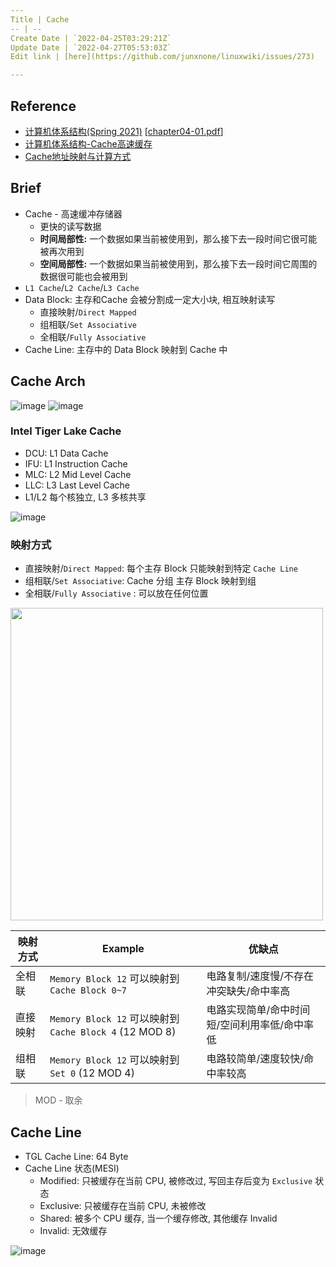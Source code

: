 ```yaml
---
Title | Cache
-- | --
Create Date | `2022-04-25T03:29:21Z`
Update Date | `2022-04-27T05:53:03Z`
Edit link | [here](https://github.com/junxnone/linuxwiki/issues/273)

---
```

## Reference
- [计算机体系结构(Spring 2021)](http://staff.ustc.edu.cn/~xhzhou/CA-Spring2021/CA.html)  [[chapter04-01.pdf](https://github.com/junxnone/linuxwiki/files/8551388/chapter04-01.pdf)]
- [计算机体系结构-Cache高速缓存](https://zhuanlan.zhihu.com/p/482651908)
- [Cache地址映射与计算方式](https://www.cnblogs.com/AD-milk/p/13225494.html)


## Brief
- Cache - 高速缓冲存储器
  - 更快的读写数据
  - **时间局部性:** 一个数据如果当前被使用到，那么接下去一段时间它很可能被再次用到
  - **空间局部性:** 一个数据如果当前被使用到，那么接下去一段时间它周围的数据很可能也会被用到
- `L1 Cache`/`L2 Cache`/`L3 Cache`
- Data Block: 主存和Cache 会被分割成一定大小块, 相互映射读写
  - 直接映射/`Direct Mapped`
  - 组相联/`Set Associative`
  - 全相联/`Fully Associative`
- Cache Line: 主存中的 Data Block 映射到 Cache 中

## Cache Arch

![image](https://user-images.githubusercontent.com/2216970/165016896-a476cb9a-2cc7-4d4e-b1bc-289951c5e79f.png)
![image](https://user-images.githubusercontent.com/2216970/165035159-bbf5b607-aa0d-40ad-b15b-35a3c31ed91e.png)

### Intel Tiger Lake Cache
- DCU: L1 Data Cache
- IFU: L1 Instruction Cache
- MLC: L2 Mid Level Cache
- LLC: L3 Last Level Cache
- L1/L2 每个核独立, L3 多核共享

![image](https://user-images.githubusercontent.com/2216970/165446774-2a1238e2-a2b3-4611-b3f0-0773fe19a452.png)

### 映射方式
- 直接映射/`Direct Mapped`:  每个主存 Block 只能映射到特定 `Cache Line`
- 组相联/`Set Associative`: Cache 分组 主存 Block 映射到组
- 全相联/`Fully Associative` : 可以放在任何位置

<img width=500 src="https://user-images.githubusercontent.com/2216970/165017679-58109c88-1645-4171-9ca1-4e6fa9028f57.png">

映射方式 | Example | 优缺点
-- | -- | --
全相联 | `Memory Block 12` 可以映射到 `Cache Block 0~7` | 电路复制/速度慢/不存在冲突缺失/命中率高
直接映射 |  `Memory Block 12` 可以映射到 `Cache Block 4` (12 MOD 8) | 电路实现简单/命中时间短/空间利用率低/命中率低
组相联 | `Memory Block 12` 可以映射到 `Set 0` (12 MOD 4) | 电路较简单/速度较快/命中率较高

> MOD - 取余

## Cache Line
- TGL Cache Line: 64 Byte
- Cache Line 状态(MESI)
  - Modified: 只被缓存在当前 CPU, 被修改过, 写回主存后变为 `Exclusive` 状态
  - Exclusive: 只被缓存在当前 CPU, 未被修改
  - Shared: 被多个 CPU 缓存, 当一个缓存修改, 其他缓存 Invalid
  - Invalid: 无效缓存

![image](https://user-images.githubusercontent.com/2216970/165450175-d30308d8-4f13-48bb-bb68-eb3551d2182a.png)


